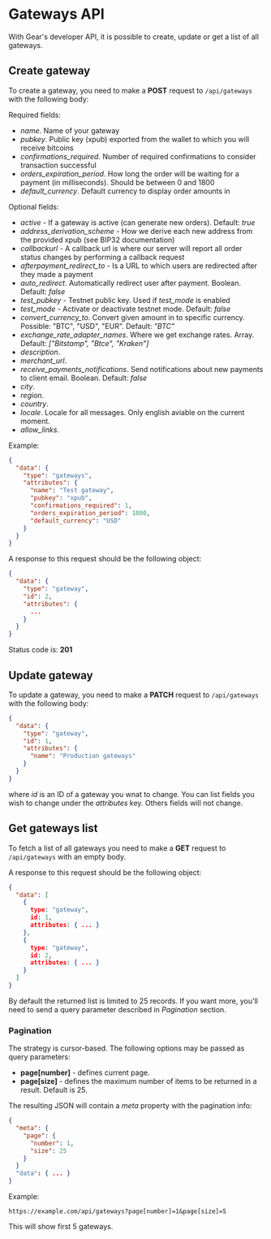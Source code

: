 # Gateways API
With Gear's developer API, it is possible to create, update or get a list of all gateways. 

## Create gateway
To create a gateway, you need to make a **POST** request to `/api/gateways` with the following body:

Required fields:

  - *name*. Name of your gateway
  - *pubkey*. Public key (xpub) exported from the wallet to which you will receive bitcoins
  - *confirmations_required*. Number of required confirmations to consider transaction successful
  - *orders_expiration_period*. How long the order will be waiting for a payment (in milliseconds). Should be between 0 and 1800
  - *default_currency*. Default currency to display order amounts in

Optional fields:

  - *active* - If a gateway is active (can generate new orders). Default: *true*
  - *address_derivation_scheme* - How we derive each new address from the provided xpub (see BIP32 documentation)
  - *callbackurl* - A callback url is where our server will report all order status changes by performing a callback request
  - *afterpayment_redirect_to* - Is a URL to which users are redirected after they made a payment
  - *auto_redirect*. Automatically redirect user after payment. Boolean. Default: *false*
  - *test_pubkey* - Testnet public key. Used if *test_mode* is enabled
  - *test_mode* - Activate or deactivate testnet mode. Default: *false*
  - *convert_currency_to*. Convert given amount in to specific currency. Possible: "BTC", "USD", "EUR". Default: *"BTC"*
  - *exchange_rate_adapter_names*. Where we get exchange rates. Array. Default: *["Bitstamp", "Btce", "Kraken"]*
  - *description*.
  - *merchant_url*.
  - *receive_payments_notifications*. Send notifications about new payments to client email. Boolean. Default: *false*
  - *city*.
  - *region*.
  - *country*.
  - *locale*. Locale for all messages. Only english aviable on the current moment.  
  - *allow_links*.

Example:

```json
{
  "data": {
    "type": "gateways",
    "attributes": {
      "name": "Test gateway",
      "pubkey": "xpub",
      "confirmations_required": 1,
      "orders_expiration_period": 1000,
      "default_currency": "USD"
    }
  }
}
``` 

A response to this request should be the following object:

```json
{
  "data": {
    "type": "gateway",
    "id": 2,
    "attributes": {
      ...
    }
  }
}
```
Status code is: **201**

## Update gateway
To update a gateway, you need to make a **PATCH** request to `/api/gateways` with the following body:

```json
{
  "data": {
    "type": "gateway",
    "id": 1,
    "attributes": {
      "name": "Production gateways"
    }
  }
}
```

where *id* is an ID of a gateway you wnat to change.
You can list fields you wish to change under the *attributes* key. Others fields will not change.

## Get gateways list
To fetch a list of all gateways you need to make a **GET** request to `/api/gateways` with an empty body.

A response to this request should be the following object:

```json
{
  "data": [
    {
      type: "gateway",
      id: 1,
      attributes: { ... }
    },
    {
      type: "gateway",
      id: 2,
      attributes: { ... }
    }
  ]
}
```
By default the returned list is limited to 25 records. If you want more, you'll need to send a query parameter described in *Pagination* section.

### Pagination
 
The strategy is cursor-based. The following options may be passed as query parameters:

  - **page[number]** - defines current page.
  - **page[size]** - defines the maximum number of items to be returned in a result. Default is 25.

The resulting JSON will contain a *meta* property with the pagination info:

```json
{
  "meta": {
    "page": {
      "number": 1,
      "size": 25
    }
  }
  "data": { ... }
}
```

Example:

```
https://example.com/api/gateways?page[number]=1&page[size]=5
```
This will show first 5 gateways.
